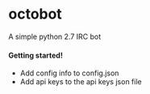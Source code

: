 # octobot
A simple python 2.7 IRC bot

#### Getting started!
- Add config info to config.json
- Add api keys to the api keys json file
